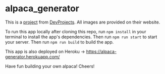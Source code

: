 # alpaca_generator

This is a [project](https://www.codementor.io/projects/web/alpaca-image-generator-website-ce2oc0eus8) from [DevProjects](https://www.codementor.io/projects). All images are provided on their website.

To run this app locally after cloning this repo, run `npm install` in your terminal to install the app's dependencies. Then run `npm run start` to start your server. Then run `npm run build` to build the app.

This app is also deployed on Heroku -> https://alpaca-generator.herokuapp.com/

Have fun building your own alpaca! Cheers!
